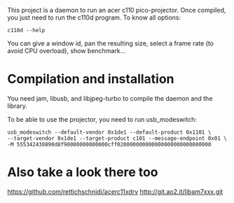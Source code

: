 This project is a daemon to run an acer c110 pico-projector. Once compiled, you just need to run the c110d program. To know all options:

	c110d --help

You can give a window id, pan the resulting size, select a frame rate (to avoid CPU overload), show benchmark...


Compilation and installation
============================
You need jam, libusb, and libjpeg-turbo to compile the daemon and the library.

To be able to use the projector, you need to run usb\_modeswitch:

	usb_modeswitch --default-vendor 0x1de1 --default-product 0x1101 \
	--target-vendor 0x1de1 --target-product c101 --message-endpoint 0x01 \
	-M 555342430890d8f90000000000000cff020000000000000000000000000000

Also take a look there too
==========================

https://github.com/rettichschnidi/acerc11xdrv
http://git.ao2.it/libam7xxx.git


